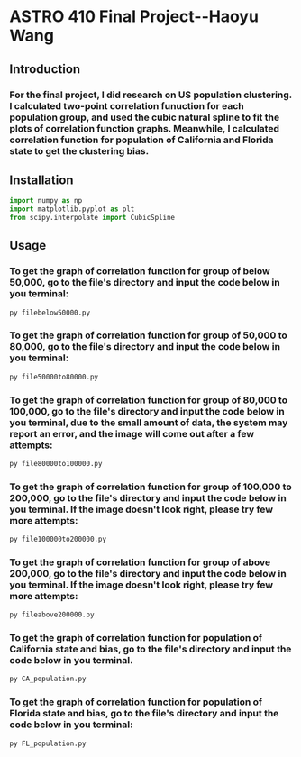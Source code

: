 <!--Heaadings-->
# ASTRO 410 Final Project--Haoyu Wang
## Introduction
### For the final project, I did research on US population clustering. I calculated two-point correlation funuction for each population group, and used the cubic natural spline to fit the plots of correlation function graphs. Meanwhile, I calculated correlation function for population of California and Florida state to get the clustering bias.


## Installation
```python
import numpy as np
import matplotlib.pyplot as plt
from scipy.interpolate import CubicSpline
```

## Usage
### To get the graph of correlation function for group of below 50,000, go to the file's directory and input the code below in you terminal:
```sh
py filebelow50000.py
```
### To get the graph of correlation function for group of 50,000 to 80,000, go to the file's directory and input the code below in you terminal:
```sh
py file50000to80000.py
```
### To get the graph of correlation function for group of 80,000 to 100,000, go to the file's directory and input the code below in you terminal, <strong> due to the small amount of data, the system may report an error, and the image will come out after a few attempts:</strong>
```sh
py file80000to100000.py
```
### To get the graph of correlation function for group of 100,000 to 200,000, go to the file's directory and input the code below in you terminal. <strong> If the image doesn't look right, please try few more attempts:</strong>
```sh
py file100000to200000.py
```
### To get the graph of correlation function for group of above 200,000, go to the file's directory and input the code below in you terminal. <strong> If the image doesn't look right, please try few more attempts:</strong>
```sh
py fileabove200000.py
```
### To get the graph of correlation function for population of California state and bias, go to the file's directory and input the code below in you terminal. 
```sh
py CA_population.py
```
### To get the graph of correlation function for population of Florida state and bias, go to the file's directory and input the code below in you terminal:
```sh
py FL_population.py
```

